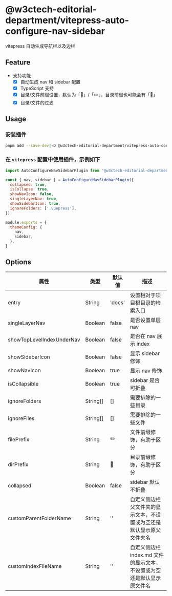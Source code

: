 # @w3ctech-editorial-department/vitepress-auto-configure-nav-sidebar

vitepress 自动生成导航栏以及边栏

## Feature

- 支持功能
  - [x] 自动生成 nav 和 sidebar 配置
  - [x] TypeScript 支持
  - [x] 目录/文件前缀设置，默认为「📂」/「✏️」，目录前缀也可能会有「📜」
  - [x] 目录/文件的过滤

## Usage

### 安装插件

```bash
pnpm add --save-dev|-D @w3ctech-editorial-department/vitepress-auto-configure-nav-sidebar
```

### 在 `vitepress` 配置中使用插件，示例如下

```js
import AutoConfigureNavSidebarPlugin from '@w3ctech-editorial-department/vitepress-auto-configure-nav-sidebar'

const { nav, sidebar } = AutoConfigureNavSidebarPlugin({
  collapsed: true,
  isCollapse: true,
  showNavIcon: false,
  singleLayerNav: true,
  showSidebarIcon: true,
  ignoreFolders: ['.vuepress'],
})

module.exports = {
  themeConfig: {
    nav,
    sidebar,
  },
}
```

## Options

| 属性                      | 类型     | 默认值 | 描述                                                                   |
| ------------------------- | -------- | ------ | ---------------------------------------------------------------------- |
| entry                     | String   | 'docs' | 设置相对于项目根目录的检索入口                                         |
| singleLayerNav            | Boolean  | false  | 是否设置单层 nav                                                       |
| showTopLevelIndexUnderNav | Boolean  | false  | 是否在 nav 展示 index                                                  |
| showSidebarIcon           | Boolean  | false  | 显示 sidebar 修饰                                                      |
| showNavIcon               | Boolean  | true   | 显示 nav 修饰                                                          |
| isCollapsible             | Boolean  | true   | sidebar 是否可折叠                                                     |
| ignoreFolders             | String[] | []     | 需要排除的一些目录                                                     |
| ignoreFiles               | String[] | []     | 需要排除的一些文件                                                     |
| filePrefix                | String   | ✏️     | 文件前缀修饰，有助于区分                                               |
| dirPrefix                 | String   | 📂     | 目录前缀修饰，有助于区分                                               |
| collapsed                 | Boolean  | false  | sidebar 默认不折叠                                                     |
| customParentFolderName    | String   | ''     | 自定义侧边栏父文件夹的显示文本，不设置或为空还是默认显示原父文件夹名   |
| customIndexFileName       | String   | ''     | 自定义侧边栏 index.md 文件的显示文本，不设置或为空还是默认显示原文件名 |

